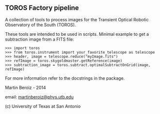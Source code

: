 TOROS Factory pipeline
--------------------------------

A collection of tools to process images
for the Transient Optical Robotic Observatory of the South (TOROS).

These tools are intended to be used in scripts.
Minimal example to get a subtraction image from a FITS file:

    >>> import toros
    >>> from toros.instrument import your_favorite_telescope as telescope
    >>> header, image = telescope.reduce("myImage.fits")
    >>> refImage = toros.skygoldmaster.getReference(image)
    >>> subtraction_image = toros.subtract.optimalSubtractOnGrid(image, refImage)

For more information refer to the docstrings in the package.

Martin Beroiz - 2014

email: <martinberoiz@phys.utb.edu>

(c) University of Texas at San Antonio
